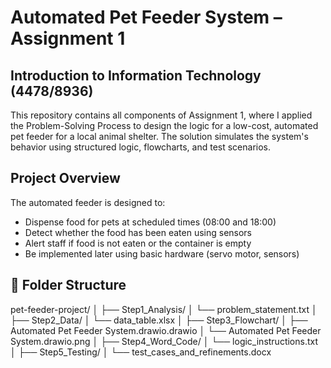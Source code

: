 # Automated Pet Feeder System – Assignment 1

## Introduction to Information Technology (4478/8936)

This repository contains all components of Assignment 1, where I applied the Problem-Solving Process to design the logic for a low-cost, automated pet feeder for a local animal shelter. The solution simulates the system's behavior using structured logic, flowcharts, and test scenarios.


## Project Overview

The automated feeder is designed to:
- Dispense food for pets at scheduled times (08:00 and 18:00)
- Detect whether the food has been eaten using sensors
- Alert staff if food is not eaten or the container is empty
- Be implemented later using basic hardware (servo motor, sensors)


## 📁 Folder Structure
pet-feeder-project/
│
├── Step1_Analysis/
│ └── problem_statement.txt
│
├── Step2_Data/
│ └── data_table.xlsx
│
├── Step3_Flowchart/
│ ├── Automated Pet Feeder System.drawio.drawio
│ └── Automated Pet Feeder System.drawio.png
│
├── Step4_Word_Code/
│ └── logic_instructions.txt
│
├── Step5_Testing/
│ └── test_cases_and_refinements.docx
